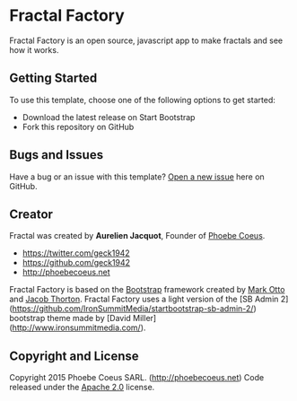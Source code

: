 # Fractal Factory

Fractal Factory is an open source, javascript app to make fractals and see how it works.

## Getting Started

To use this template, choose one of the following options to get started:
* Download the latest release on Start Bootstrap
* Fork this repository on GitHub

## Bugs and Issues

Have a bug or an issue with this template?
[Open a new issue](https://github.com/geck1942/fractal-factory/issues) here on GitHub.

## Creator

Fractal was created by **Aurelien Jacquot**, Founder of [Phoebe Coeus](http://phoebecoeus.net).

* https://twitter.com/geck1942
* https://github.com/geck1942
* http://phoebecoeus.net

Fractal Factory is based on the [Bootstrap](http://getbootstrap.com/) framework created by [Mark Otto](https://twitter.com/mdo) and [Jacob Thorton](https://twitter.com/fat).
Fractal Factory uses a light version of the [SB Admin 2] (https://github.com/IronSummitMedia/startbootstrap-sb-admin-2/) bootstrap theme made by [David Miller] (http://www.ironsummitmedia.com/).

## Copyright and License

Copyright 2015 Phoebe Coeus SARL. (http://phoebecoeus.net)
Code released under the [Apache 2.0](https://github.com/Geck1942/fractal-factory/LICENSE) license.

